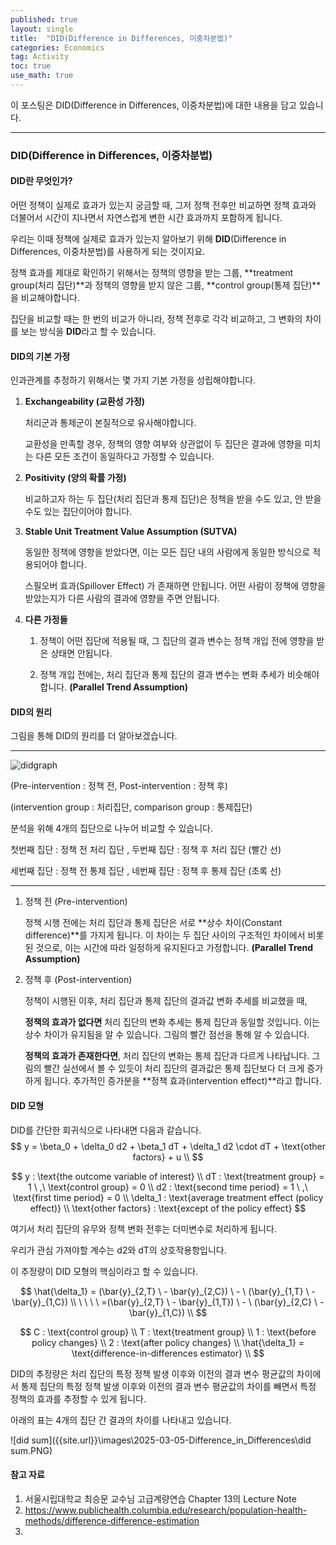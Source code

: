 ```yaml
---
published: true
layout: single
title:  "DID(Difference in Differences, 이중차분법)"
categories: Economics
tag: Activity
toc: true
use_math: true
---
```


이 포스팅은 DID(Difference in Differences, 이중차분법)에 대한 내용을 담고 있습니다.

___



### DID(Difference in Differences, 이중차분법)



#### DID란 무엇인가?

어떤 정책이 실제로 효과가 있는지 궁금할 때, 그저 정책 전후만 비교하면 정책 효과와 더불어서 시간이 지나면서 자연스럽게 변한 시간 효과까지 포함하게 됩니다.

우리는 이때 정책에 실제로 효과가 있는지 알아보기 위해 **DID**(Difference in Differences, 이중차분법)를 사용하게 되는 것이지요.

정책 효과를 제대로 확인하기 위해서는 정책의 영향을 받는 그룹, **treatment group(처리 집단)**과 정책의 영향을 받지 않은 그룹, **control group(통제 집단)**을 비교해야합니다.

집단을 비교할 때는 한 번의 비교가 아니라, 정책 전후로 각각 비교하고, 그 변화의 차이를 보는 방식을 **DID**라고 할 수 있습니다.



#### DID의 기본 가정

인과관계를 추정하기 위해서는 몇 가지 기본 가정을 성립해야합니다.

1. **Exchangeability (교환성 가정)**

   처리군과 통제군이 본질적으로 유사해야합니다. 

   교환성을 만족할 경우, 정책의 영향 여부와 상관없이 두 집단은 결과에 영향을 미치는 다른 모든 조건이 동일하다고 가정할 수 있습니다.

   

2. **Positivity (양의 확률 가정)**

   비교하고자 하는 두 집단(처리 집단과 통제 집단)은 정책을 받을 수도 있고, 안 받을 수도 있는 집단이어야 합니다.

   

3. **Stable Unit Treatment Value Assumption (SUTVA)**

   동일한 정책에 영향을 받았다면, 이는 모든 집단 내의 사람에게 동일한 방식으로 적용되어야 합니다.

   스필오버 효과(Spillover Effect) 가 존재하면 안됩니다. 어떤 사람이 정책에 영향을 받았는지가 다른 사람의 결과에 영향을 주면 안됩니다.

   

4. **다른 가정들**

   1. 정책이 어떤 집단에 적용될 때, 그 집단의 결과 변수는 정책 개입 전에 영향을 받은 상태면 안됩니다.

   2. 정책 개입 전에는, 처리 집단과 통제 집단의 결과 변수는 변화 추세가 비슷해야합니다. 
      **(Parallel Trend Assumption)**





#### DID의 원리

그림을 통해 DID의 원리를 더 알아보겠습니다.

---

![didgraph]({{site.url}}\images\2025-03-05-Difference_in_Differences\didgraph.png)

(Pre-intervention : 정책 전, Post-intervention : 정책 후)

(intervention group : 처리집단, comparison group : 통제집단)

분석을 위해 4개의 집단으로 나누어 비교할 수 있습니다.

첫번째 집단 : 정책 전 처리 집단 , 두번째 집단 : 정책 후 처리 집단                    (빨간 선)

세번째 집단 : 정책 전 통제 집단 , 네번째 집단 : 정책 후 통제 집단                    (초록 선)

---



1. 정책 전 (Pre-intervention)

   정책 시행 전에는 처리 집단과 통제 집단은 서로 **상수 차이(Constant difference)**를 가지게 됩니다. 이 차이는 두 집단 사이의 구조적인 차이에서 비롯된 것으로, 이는 시간에 따라 일정하게 유지된다고 가정합니다. **(Parallel Trend Assumption)**



2. 정책 후 (Post-intervention)

   정책이 시행된 이후, 처리 집단과 통제 집단의 결과값 변화 추세를 비교했을 때, 

   **정책의 효과가 없다면** 처리 집단의 변화 추세는 통제 집단과 동일할 것입니다. 이는 상수 차이가 유지됨을 알 수 있습니다. 그림의 빨간 점선을 통해 알 수 있습니다.

   

   **정책의 효과가 존재한다면**, 처리 집단의 변화는 통제 집단과 다르게 나타납니다. 그림의 빨간 실선에서 볼 수 있듯이 처리 집단의 결과값은 통제 집단보다 더 크게 증가하게 됩니다. 추가적인 증가분을 **정책 효과(intervention effect)**라고 합니다.



#### DID 모형

DID를 간단한 회귀식으로 나타내면 다음과 같습니다.
$$
y = \beta_0 + \delta_0 d2 + \beta_1 dT + \delta_1 d2 \cdot dT + \text{other factors} + u \\
$$

$$
y : \text{the outcome variable of interest} \\
dT : \text{treatment group} = 1 \ ,\ \text{control group} = 0 \\
d2 : \text{second time period} = 1 \ ,\ \text{first time period} = 0 \\
\delta_1 : \text{average treatment effect (policy effect)} \\
\text{other factors} : \text{except of the policy effect}
$$



여기서 처리 집단의 유무와 정책 변화 전후는 더미변수로 처리하게 됩니다. 



우리가 관심 가져야할 계수는 d2와 dT의 상호작용항입니다. 

이 추정량이 DID 모형의 핵심이라고 할 수 있습니다.


$$
\hat{\delta_1} = (\bar{y}_{2,T} \ - \bar{y}_{2,C}) \ - \ (\bar{y}_{1,T} \ - \bar{y}_{1,C}) \\
\ \ \ \ =(\bar{y}_{2,T} \ - \bar{y}_{1,T}) \ - \ (\bar{y}_{2,C} \ - \bar{y}_{1,C}) \\
$$

$$
C : \text{control group}   \\
T : \text{treatment group} \\
1 : \text{before policy changes} \\
2 : \text{after policy changes} \\
\hat{\delta_1} = \text{difference-in-differences estimator} \\
$$

DID의 추정량은 처리 집단의 특정 정책 발생 이후와 이전의 결과 변수 평균값의 차이에서 통제 집단의 특정 정책 발생 이후와 이전의 결과 변수 평균값의 차이를 빼면서 특정 정책의 효과를 추정할 수 있게 됩니다.



아래의 표는 4개의 집단 간 결과의 차이를 나타내고 있습니다.

![did sum]({{site.url}}\images\2025-03-05-Difference_in_Differences\did sum.PNG)



#### 참고 자료

1. 서울시립대학교 최승문 교수님 고급계량연습 Chapter 13의 Lecture Note
2. <https://www.publichealth.columbia.edu/research/population-health-methods/difference-difference-estimation>
3. 
